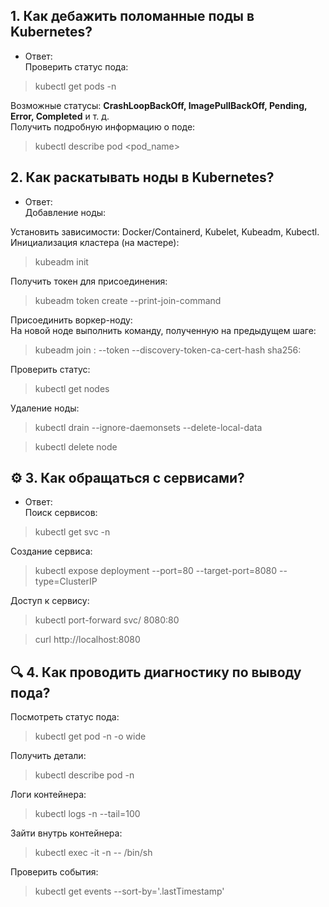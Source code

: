 ## 1. Как дебажить поломанные поды в Kubernetes?

- Ответ:  
Проверить статус пода:  
> kubectl get pods -n <namespace>  

Возможные статусы: **CrashLoopBackOff, ImagePullBackOff, Pending, Error, Completed** и т. д.  
Получить подробную информацию о поде:  

> kubectl describe pod <pod_name>

## 2. Как раскатывать ноды в Kubernetes?  
- Ответ:  
Добавление ноды:  

Установить зависимости: Docker/Containerd, Kubelet, Kubeadm, Kubectl.  
Инициализация кластера (на мастере):  

> kubeadm init

Получить токен для присоединения:  

> kubeadm token create --print-join-command

Присоединить воркер-ноду:  
На новой ноде выполнить команду, полученную на предыдущем шаге:  

> kubeadm join <master-ip>:<port> --token <token> --discovery-token-ca-cert-hash sha256:<hash>

Проверить статус:  
>kubectl get nodes

Удаление ноды:  

>kubectl drain <node-name> --ignore-daemonsets --delete-local-data

>kubectl delete node <node-name>

## ⚙️ 3. Как обращаться с сервисами?  
- Ответ:  
Поиск сервисов:  

> kubectl get svc -n <namespace>  

Создание сервиса:  

> kubectl expose deployment <deployment-name> --port=80 --target-port=8080 --type=ClusterIP

Доступ к сервису:  

> kubectl port-forward svc/<service-name> 8080:80  

> curl http://localhost:8080  

## 🔍 4. Как проводить диагностику по выводу пода?  
Посмотреть статус пода:  

> kubectl get pod <pod-name> -n <namespace> -o wide  

Получить детали:  

> kubectl describe pod <pod-name> -n <namespace>

Логи контейнера:  

> kubectl logs <pod-name> -n <namespace> --tail=100

Зайти внутрь контейнера:  

> kubectl exec -it <pod-name> -n <namespace> -- /bin/sh

Проверить события:  

> kubectl get events --sort-by='.lastTimestamp'  

